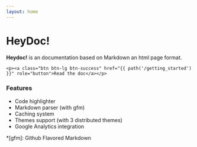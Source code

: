 ```yaml
---
layout: home
---
```

<div class="jumbotron">
    <h1>HeyDoc!</h1>
    <p><strong>Heydoc!</strong> is an documentation based on Markdown an html page format.</p>

    <p><a class="btn btn-lg btn-success" href="{{ path('/getting_started') }}" role="button">Read the doc</a></p>
</div>

### Features

* Code highlighter
* Markdown parser (with gfm)
* Caching system
* Themes support (with 3 distributed themes)
* Google Analytics integration


*[gfm]: Github Flavored Markdown
